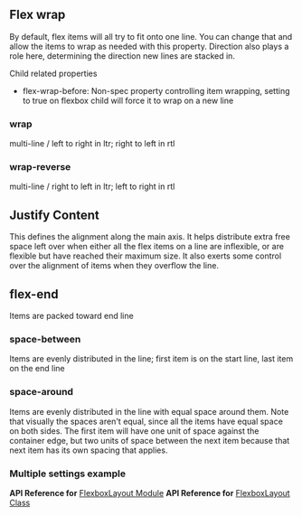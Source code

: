 ## Flex wrap

By default, flex items will all try to fit onto one line. 
You can change that and allow the items to wrap as needed with this property. 
Direction also plays a role here, determining the direction new lines are stacked in.

Child related properties
 - flex-wrap-before: Non-spec property controlling item wrapping, setting to true on flexbox child will force it to wrap on a new line

### wrap

multi-line / left to right in ltr; right to left in rtl
<snippet id='flexbox-wrap-html'/>

### wrap-reverse

multi-line / right to left in ltr; left to right in rtl
<snippet id='flexbox-wrap-reverse-html'/>

## Justify Content

This defines the alignment along the main axis. It helps distribute extra free space left over when either all the flex items on a line are inflexible, 
or are flexible but have reached their maximum size. It also exerts some control over the alignment of items when they overflow the line.

## flex-end 

Items are packed toward end line
<snippet id='flexbox-justify-end-html'/>

### space-between

Items are evenly distributed in the line; first item is on the start line, last item on the end line
<snippet id='flexbox-justify-space-between-html'/>

### space-around

Items are evenly distributed in the line with equal space around them. Note that visually the spaces aren't equal, since all the items have equal space on both sides. 
The first item will have one unit of space against the container edge, but two units of space between the next item because that next item has its own spacing that applies.
<snippet id='flexbox-justify-space-around-html'/>

### Multiple settings example
<snippet id='flexbox-multiple-settings-html'/>

**API Reference for** [FlexboxLayout Module](http://docs.nativescript.org/api-reference/modules/_ui_layouts_flexbox_layout_.html)
**API Reference for** [FlexboxLayout Class](http://docs.nativescript.org/api-reference/classes/_ui_layouts_flexbox_layout_.flexboxlayout.html)



